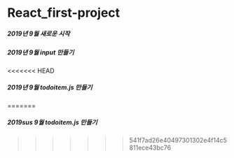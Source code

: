 # React_first-project
##### 2019년 9월 새로운 시작
##### 2019년 9월 input 만들기

<<<<<<< HEAD
##### 2019년 9월 todoitem.js 만들기
=======
##### 2019sus 9월 todoitem.js 만들기
>>>>>>> 541f7ad26e40497301302e4f14c5811ece43bc76
